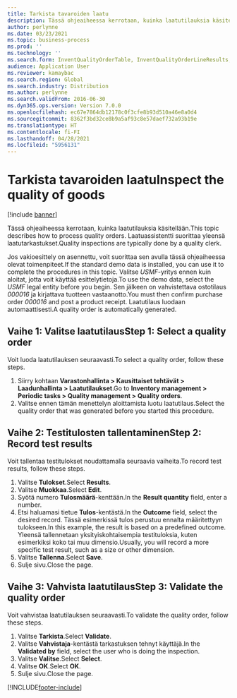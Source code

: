 ```yaml
---
title: Tarkista tavaroiden laatu
description: Tässä ohjeaiheessa kerrotaan, kuinka laatutilauksia käsitellään.
author: perlynne
ms.date: 03/23/2021
ms.topic: business-process
ms.prod: ''
ms.technology: ''
ms.search.form: InventQualityOrderTable, InventQualityOrderLineResults, HcmWorkerLookUp
audience: Application User
ms.reviewer: kamaybac
ms.search.region: Global
ms.search.industry: Distribution
ms.author: perlynne
ms.search.validFrom: 2016-06-30
ms.dyn365.ops.version: Version 7.0.0
ms.openlocfilehash: ec67e7864db12178c0f3cfe8b93d510a46e8a0d4
ms.sourcegitcommit: 8362f3bd32ce8b9a5af93c8e57daef732a93b19e
ms.translationtype: HT
ms.contentlocale: fi-FI
ms.lasthandoff: 04/28/2021
ms.locfileid: "5956131"
---
```

# <a name="inspect-the-quality-of-goods"></a><span data-ttu-id="e1b31-103">Tarkista tavaroiden laatu</span><span class="sxs-lookup"><span data-stu-id="e1b31-103">Inspect the quality of goods</span></span>

[!include [banner](../../includes/banner.md)]

<span data-ttu-id="e1b31-104">Tässä ohjeaiheessa kerrotaan, kuinka laatutilauksia käsitellään.</span><span class="sxs-lookup"><span data-stu-id="e1b31-104">This topic describes how to process quality orders.</span></span> <span data-ttu-id="e1b31-105">Laatuassistentti suorittaa yleensä laatutarkastukset.</span><span class="sxs-lookup"><span data-stu-id="e1b31-105">Quality inspections are typically done by a quality clerk.</span></span>

<span data-ttu-id="e1b31-106">Jos vakioesittely on asennettu, voit suorittaa sen avulla tässä ohjeaiheessa olevat toimenpiteet.</span><span class="sxs-lookup"><span data-stu-id="e1b31-106">If the standard demo data is installed, you can use it to complete the procedures in this topic.</span></span> <span data-ttu-id="e1b31-107">Valitse *USMF*-yritys ennen kuin aloitat, jotta voit käyttää esittelytietoja.</span><span class="sxs-lookup"><span data-stu-id="e1b31-107">To use the demo data, select the *USMF* legal entity before you begin.</span></span> <span data-ttu-id="e1b31-108">Sen jälkeen on vahvistettava ostotilaus *000016* ja kirjattava tuotteen vastaanotto.</span><span class="sxs-lookup"><span data-stu-id="e1b31-108">You must then confirm purchase order *000016* and post a product receipt.</span></span> <span data-ttu-id="e1b31-109">Laatutilaus luodaan automaattisesti.</span><span class="sxs-lookup"><span data-stu-id="e1b31-109">A quality order is automatically generated.</span></span>

## <a name="step-1-select-a-quality-order"></a><span data-ttu-id="e1b31-110">Vaihe 1: Valitse laatutilaus</span><span class="sxs-lookup"><span data-stu-id="e1b31-110">Step 1: Select a quality order</span></span>

<span data-ttu-id="e1b31-111">Voit luoda laatutilauksen seuraavasti.</span><span class="sxs-lookup"><span data-stu-id="e1b31-111">To select a quality order, follow these steps.</span></span>

1. <span data-ttu-id="e1b31-112">Siirry kohtaan **Varastonhallinta \> Kausittaiset tehtävät \> Laadunhallinta \> Laatutilaukset**.</span><span class="sxs-lookup"><span data-stu-id="e1b31-112">Go to **Inventory management \> Periodic tasks \> Quality management \> Quality orders**.</span></span>
1. <span data-ttu-id="e1b31-113">Valitse ennen tämän menettelyn aloittamista luotu laatutilaus.</span><span class="sxs-lookup"><span data-stu-id="e1b31-113">Select the quality order that was generated before you started this procedure.</span></span>

## <a name="step-2-record-test-results"></a><span data-ttu-id="e1b31-114">Vaihe 2: Testitulosten tallentaminen</span><span class="sxs-lookup"><span data-stu-id="e1b31-114">Step 2: Record test results</span></span>

<span data-ttu-id="e1b31-115">Voit tallentaa testitulokset noudattamalla seuraavia vaiheita.</span><span class="sxs-lookup"><span data-stu-id="e1b31-115">To record test results, follow these steps.</span></span>

1. <span data-ttu-id="e1b31-116">Valitse **Tulokset**.</span><span class="sxs-lookup"><span data-stu-id="e1b31-116">Select **Results**.</span></span>
1. <span data-ttu-id="e1b31-117">Valitse **Muokkaa**.</span><span class="sxs-lookup"><span data-stu-id="e1b31-117">Select **Edit**.</span></span>
1. <span data-ttu-id="e1b31-118">Syötä numero **Tulosmäärä**-kenttään.</span><span class="sxs-lookup"><span data-stu-id="e1b31-118">In the **Result quantity** field, enter a number.</span></span>
1. <span data-ttu-id="e1b31-119">Etsi haluamasi tietue **Tulos**-kentästä.</span><span class="sxs-lookup"><span data-stu-id="e1b31-119">In the **Outcome** field, select the desired record.</span></span> <span data-ttu-id="e1b31-120">Tässä esimerkissä tulos perustuu ennalta määritettyyn tulokseen.</span><span class="sxs-lookup"><span data-stu-id="e1b31-120">In this example, the result is based on a predefined outcome.</span></span> <span data-ttu-id="e1b31-121">Yleensä tallennetaan yksityiskohtaisempia testituloksia, kuten esimerkiksi koko tai muu dimensio.</span><span class="sxs-lookup"><span data-stu-id="e1b31-121">Usually, you will record a more specific test result, such as a size or other dimension.</span></span>
1. <span data-ttu-id="e1b31-122">Valitse **Tallenna**.</span><span class="sxs-lookup"><span data-stu-id="e1b31-122">Select **Save**.</span></span>
1. <span data-ttu-id="e1b31-123">Sulje sivu.</span><span class="sxs-lookup"><span data-stu-id="e1b31-123">Close the page.</span></span>

## <a name="step-3-validate-the-quality-order"></a><span data-ttu-id="e1b31-124">Vaihe 3: Vahvista laatutilaus</span><span class="sxs-lookup"><span data-stu-id="e1b31-124">Step 3: Validate the quality order</span></span>

<span data-ttu-id="e1b31-125">Voit vahvistaa laatutilauksen seuraavasti.</span><span class="sxs-lookup"><span data-stu-id="e1b31-125">To validate the quality order, follow these steps.</span></span>

1. <span data-ttu-id="e1b31-126">Valitse **Tarkista**.</span><span class="sxs-lookup"><span data-stu-id="e1b31-126">Select **Validate**.</span></span>
1. <span data-ttu-id="e1b31-127">Valitse **Vahvistaja**-kentästä tarkastuksen tehnyt käyttäjä.</span><span class="sxs-lookup"><span data-stu-id="e1b31-127">In the **Validated by** field, select the user who is doing the inspection.</span></span>
1. <span data-ttu-id="e1b31-128">Valitse **Valitse**.</span><span class="sxs-lookup"><span data-stu-id="e1b31-128">Select **Select**.</span></span>
1. <span data-ttu-id="e1b31-129">Valitse **OK**.</span><span class="sxs-lookup"><span data-stu-id="e1b31-129">Select **OK**.</span></span>
1. <span data-ttu-id="e1b31-130">Sulje sivu.</span><span class="sxs-lookup"><span data-stu-id="e1b31-130">Close the page.</span></span>

[!INCLUDE[footer-include](../../../includes/footer-banner.md)]
